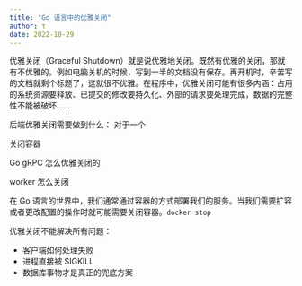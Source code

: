 ```yaml
---
title: "Go 语言中的优雅关闭"
author: τ
date: 2022-10-29
---
```


优雅关闭（Graceful Shutdown）就是说优雅地关闭。既然有优雅的关闭，那就有不优雅的。例如电脑关机的时候，写到一半的文档没有保存。再开机时，辛苦写的文档就剩个标题了，这就很不优雅。在程序中，优雅关闭可能有很多内涵：占用的系统资源要释放、已提交的修改要持久化、外部的请求要处理完成，数据的完整性不能被破坏……

后端优雅关闭需要做到什么：
对于一个

关闭容器

Go gRPC 怎么优雅关闭的

worker 怎么关闭

在 Go 语言的世界中，我们通常通过容器的方式部署我们的服务。当我们需要扩容或者更改配置的操作时就可能需要关闭容器。`docker stop` 

优雅关闭不能解决所有问题：
- 客户端如何处理失败
- 进程直接被 SIGKILL
- 数据库事物才是真正的兜底方案